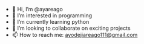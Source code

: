 - 👋 Hi, I’m @ayareago
- 👀 I’m interested in programming
- 🌱 I’m currently learning python
- 💞️ I’m looking to collaborate on exciting projects
- 📫 How to reach me: ayodejiareago111@gmail.com

<!---
ayareago/ayareago is a ✨ special ✨ repository because its `README.md` (this file) appears on your GitHub profile.
You can click the Preview link to take a look at your changes.
--->
